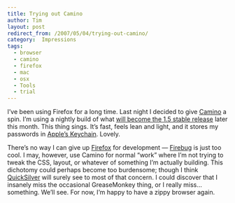 ```yaml
---
title: Trying out Camino
author: Tim
layout: post
redirect_from: /2007/05/04/trying-out-camino/
category:  Impressions
tags:
  - browser
  - camino
  - firefox
  - mac
  - osx
  - Tools
  - trial
---
```

I&#8217;ve been using Firefox for a long time. Last night I decided to give [Camino][1] a spin. I&#8217;m using a nightly build of what [will become the 1.5 stable release][2] later this month. This thing sings. It&#8217;s fast, feels lean and light, and it stores my passwords in [Apple&#8217;s Keychain][3]. Lovely.

There&#8217;s no way I can give up [Firefox][4] for development &#8212; [Firebug][5] is just too cool. I may, however, use Camino for normal &#8220;work&#8221; where I&#8217;m not trying to tweak the CSS, layout, or whatever of something I&#8217;m actually building. This dichotomy could perhaps become too burdensome; though I think [QuickSilver][6] will surely see to most of that concern. I could discover that I insanely miss the occasional GreaseMonkey thing, or I really miss&#8230;something. We&#8217;ll see. For now, I&#8217;m happy to have a zippy browser again.

 [1]: http://caminobrowser.org
 [2]: http://weblogs.mozillazine.org/pinkerton/archives/017950.html
 [3]: http://en.wikipedia.org/wiki/Apple_Keychain
 [4]: http://www.mozilla.com/en-US/firefox/
 [5]: http://www.getfirebug.com/
 [6]: http://quicksilver.blacktree.com/
